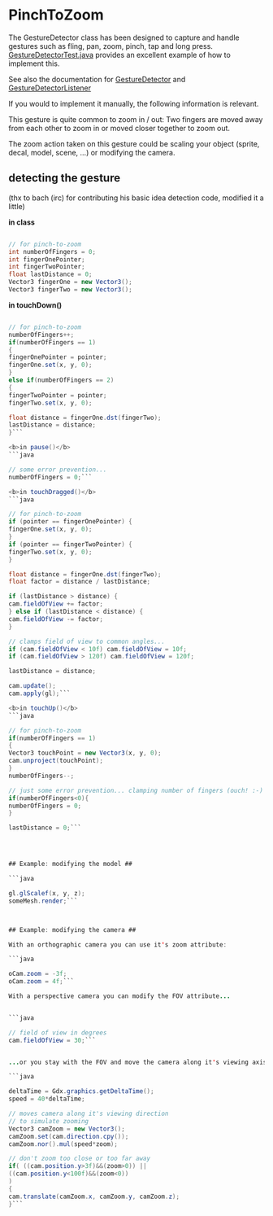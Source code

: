 # PinchToZoom #

The GestureDetector class has been designed to capture and handle gestures such as fling, pan, zoom, pinch, tap and long press. [GestureDetectorTest.java](http://code.google.com/p/libgdx/source/browse/trunk/tests/gdx-tests/src/com/badlogic/gdx/tests/GestureDetectorTest.java) provides an excellent example of how to implement this.

See also the documentation for [GestureDetector](http://libgdx.l33tlabs.org/docs/api/com/badlogic/gdx/input/GestureDetector.html) and [GestureDetectorListener](http://libgdx.l33tlabs.org/docs/api/com/badlogic/gdx/input/GestureDetector.GestureListener.html)

If you would to implement it manually, the following information is relevant.



This gesture is quite common to zoom in / out:
Two fingers are moved away from each other to zoom in or moved closer together to zoom out.

The zoom action taken on this gesture could be scaling your object (sprite, decal, model, scene, ...) or modifying the camera.


## detecting the gesture ##

(thx to bach (irc) for contributing his basic idea detection code, modified it a little)

<b>in class</b>
```java

// for pinch-to-zoom
int numberOfFingers = 0;
int fingerOnePointer;
int fingerTwoPointer;
float lastDistance = 0;
Vector3 fingerOne = new Vector3();
Vector3 fingerTwo = new Vector3();
```

<b>in touchDown()</b>
```java

// for pinch-to-zoom
numberOfFingers++;
if(numberOfFingers == 1)
{
fingerOnePointer = pointer;
fingerOne.set(x, y, 0);
}
else if(numberOfFingers == 2)
{
fingerTwoPointer = pointer;
fingerTwo.set(x, y, 0);

float distance = fingerOne.dst(fingerTwo);
lastDistance = distance;
}```

<b>in pause()</b>
```java

// some error prevention...
numberOfFingers = 0;```

<b>in touchDragged()</b>
```java

// for pinch-to-zoom
if (pointer == fingerOnePointer) {
fingerOne.set(x, y, 0);
}
if (pointer == fingerTwoPointer) {
fingerTwo.set(x, y, 0);
}

float distance = fingerOne.dst(fingerTwo);
float factor = distance / lastDistance;

if (lastDistance > distance) {
cam.fieldOfView += factor;
} else if (lastDistance < distance) {
cam.fieldOfView -= factor;
}

// clamps field of view to common angles...
if (cam.fieldOfView < 10f) cam.fieldOfView = 10f;
if (cam.fieldOfView > 120f) cam.fieldOfView = 120f;

lastDistance = distance;

cam.update();
cam.apply(gl);```

<b>in touchUp()</b>
```java

// for pinch-to-zoom
if(numberOfFingers == 1)
{
Vector3 touchPoint = new Vector3(x, y, 0);
cam.unproject(touchPoint);
}
numberOfFingers--;

// just some error prevention... clamping number of fingers (ouch! :-)
if(numberOfFingers<0){
numberOfFingers = 0;
}

lastDistance = 0;```




## Example: modifying the model ##

```java

gl.glScalef(x, y, z);
someMesh.render;```



## Example: modifying the camera ##

With an orthographic camera you can use it's zoom attribute:

```java

oCam.zoom = -3f;
oCam.zoom = 4f;```

With a perspective camera you can modify the FOV attribute...


```java

// field of view in degrees
cam.fieldOfView = 30;```


...or you stay with the FOV and move the camera along it's viewing axis instead:

```java

deltaTime = Gdx.graphics.getDeltaTime();
speed = 40*deltaTime;

// moves camera along it's viewing direction
// to simulate zooming
Vector3 camZoom = new Vector3();
camZoom.set(cam.direction.cpy());
camZoom.nor().mul(speed*zoom);

// don't zoom too close or too far away
if( ((cam.position.y>3f)&&(zoom>0)) ||
((cam.position.y<100f)&&(zoom<0))
)
{
cam.translate(camZoom.x, camZoom.y, camZoom.z);
}```